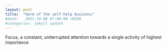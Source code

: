 ```yaml
---
layout: post
title:  "Harm of the self-help business"
#date:   2021-10-08 07:00:00 +0200
#categories: jekyll update
---
```


Focus, a constant, uniterrupted attention towards a single activity of highest importance  
